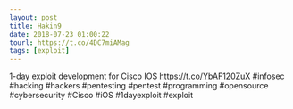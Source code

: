 ```yaml
---
layout: post
title: Hakin9
date: 2018-07-23 01:00:22
tourl: https://t.co/4DC7miAMag
tags: [exploit]
---
```

1-day exploit development for Cisco IOS https://t.co/YbAF120ZuX #infosec #hacking #hackers #pentesting #pentest #programming #opensource #cybersecurity #Cisco #iOS #1dayexploit #exploit